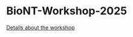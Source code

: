 # BioNT-Workshop-2025
[Details about the workshop](https://www.cecam.org/workshop-details/applied-machine-learning-for-biological-data-1459)


